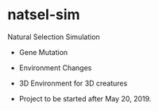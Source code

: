 # natsel-sim
Natural Selection Simulation

* Gene Mutation
* Environment Changes
* 3D Environment for 3D creatures

* Project to be started after May 20, 2019.
